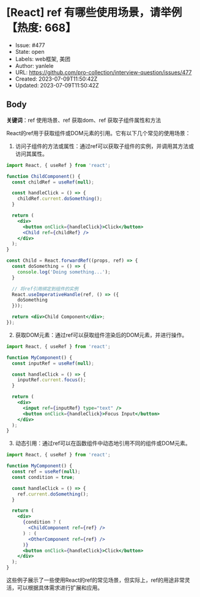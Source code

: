 # [React] ref 有哪些使用场景，请举例【热度: 668】

- Issue: #477
- State: open
- Labels: web框架, 美团
- Author: yanlele
- URL: https://github.com/pro-collection/interview-question/issues/477
- Created: 2023-07-09T11:50:42Z
- Updated: 2023-07-09T11:50:42Z

## Body

**关键词**：ref 使用场景、ref 获取dom、ref 获取子组件属性和方法

React的ref用于获取组件或DOM元素的引用。它有以下几个常见的使用场景：

1. 访问子组件的方法或属性：通过ref可以获取子组件的实例，并调用其方法或访问其属性。

```jsx
import React, { useRef } from 'react';

function ChildComponent() {
  const childRef = useRef(null);

  const handleClick = () => {
    childRef.current.doSomething();
  }

  return (
    <div>
      <button onClick={handleClick}>Click</button>
      <Child ref={childRef} />
    </div>
  );
}

const Child = React.forwardRef((props, ref) => {
  const doSomething = () => {
    console.log('Doing something...');
  }

  // 将ref引用绑定到组件的实例
  React.useImperativeHandle(ref, () => ({
    doSomething
  }));

  return <div>Child Component</div>;
});
```

2. 获取DOM元素：通过ref可以获取组件渲染后的DOM元素，并进行操作。

```jsx
import React, { useRef } from 'react';

function MyComponent() {
  const inputRef = useRef(null);

  const handleClick = () => {
    inputRef.current.focus();
  }

  return (
    <div>
      <input ref={inputRef} type="text" />
      <button onClick={handleClick}>Focus Input</button>
    </div>
  );
}
```

3. 动态引用：通过ref可以在函数组件中动态地引用不同的组件或DOM元素。

```jsx
import React, { useRef } from 'react';

function MyComponent() {
  const ref = useRef(null);
  const condition = true;

  const handleClick = () => {
    ref.current.doSomething();
  }

  return (
    <div>
      {condition ? (
        <ChildComponent ref={ref} />
      ) : (
        <OtherComponent ref={ref} />
      )}
      <button onClick={handleClick}>Click</button>
    </div>
  );
}
```

这些例子展示了一些使用React的ref的常见场景，但实际上，ref的用途非常灵活，可以根据具体需求进行扩展和应用。

